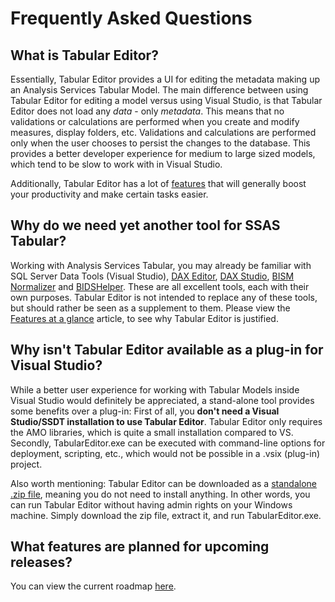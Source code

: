 # Frequently Asked Questions

## What is Tabular Editor?
Essentially, Tabular Editor provides a UI for editing the metadata making up an Analysis Services Tabular Model. The main difference between using Tabular Editor for editing a model versus using Visual Studio, is that Tabular Editor does not load any _data_ - only _metadata_. This means that no validations or calculations are performed when you create and modify measures, display folders, etc. Validations and calculations are performed only when the user chooses to persist the changes to the database. This provides a better developer experience for medium to large sized models, which tend to be slow to work with in Visual Studio.

Additionally, Tabular Editor has a lot of [features](/Features-at-a-glance) that will generally boost your productivity and make certain tasks easier.

## Why do we need yet another tool for SSAS Tabular?
Working with Analysis Services Tabular, you may already be familiar with SQL Server Data Tools (Visual Studio), [DAX Editor](https://www.sqlbi.com/tools/dax-editor/), [DAX Studio](https://www.sqlbi.com/tools/dax-studio/), [BISM Normalizer](http://bism-normalizer.com/) and [BIDSHelper](https://bidshelper.codeplex.com/). These are all excellent tools, each with their own purposes. Tabular Editor is not intended to replace any of these tools, but should rather be seen as a supplement to them. Please view the [Features at a glance](/Features-at-a-glance) article, to see why Tabular Editor is justified.

## Why isn't Tabular Editor available as a plug-in for Visual Studio?
While a better user experience for working with Tabular Models inside Visual Studio would definitely be appreciated, a stand-alone tool provides some benefits over a plug-in: First of all, you **don't need a Visual Studio/SSDT installation to use Tabular Editor**. Tabular Editor only requires the AMO libraries, which is quite a small installation compared to VS. Secondly, TabularEditor.exe can be executed with command-line options for deployment, scripting, etc., which would not be possible in a .vsix (plug-in) project.

Also worth mentioning: Tabular Editor can be downloaded as a [standalone .zip file](https://github.com/otykier/TabularEditor/releases/latest/download/TabularEditor.Portable.zip), meaning you do not need to install anything. In other words, you can run Tabular Editor without having admin rights on your Windows machine. Simply download the zip file, extract it, and run TabularEditor.exe.

## What features are planned for upcoming releases?
You can view the current roadmap [here](/Roadmap).
